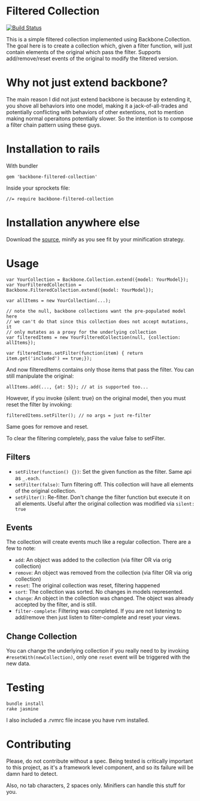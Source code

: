 # Filtered Collection

[![Build Status](https://travis-ci.org/dlikhten/filtered-collection.png?branch=master)](https://travis-ci.org/dlikhten/filtered-collection)

This is a simple filtered collection implemented using
Backbone.Collection. The goal here is to create a collection which,
given a filter function, will just contain elements of the original
which pass the filter. Supports add/remove/reset events of the original
to modify the filtered version.

# Why not just extend backbone?

The main reason I did not just extend backbone is because by extending
it, you shove all behaviors into one model, making it a
jack-of-all-trades and potentially conflicting with behaviors of other
extentions, not to mention making normal operaitons potentially slower.
So the intention is to compose a filter chain pattern using
these guys.

# Installation to rails

With bundler

    gem 'backbone-filtered-collection'

Inside your sprockets file:

    //= require backbone-filtered-collection

# Installation anywhere else

Download the [source][1], minify as you see fit by your minification strategy.

# Usage

    var YourCollection = Backbone.Collection.extend({model: YourModel});
    var YourFilteredCollection = Backbone.FilteredCollection.extend({model: YourModel});

    var allItems = new YourCollection(...);

    // note the null, backbone collections want the pre-populated model here
    // we can't do that since this collection does not accept mutations, it
    // only mutates as a proxy for the underlying collection
    var filteredItems = new YourFilteredCollection(null, {collection: allItems});

    var filteredItems.setFilter(function(item) { return item.get('included') == true;});

And now filteredItems contains only those items that pass the filter.
You can still manipulate the original:

    allItems.add(..., {at: 5}); // at is supported too...

However, if you invoke {silent: true} on the original model, then you
must reset the filter by invoking:

    filteredItems.setFilter(); // no args = just re-filter

Same goes for remove and reset.

To clear the filtering completely, pass the value false to setFilter.

## Filters

- `setFilter(function() {})`: Set the given function as the filter. Same api as `_.each`.
- `setFilter(false)`: Turn filtering off. This collection will have all elements of the original collection.
- `setFilter()`: Re-filter. Don't change the filter function but execute it on all elements. Useful after the original collection was modified via `silent: true`

## Events

The collection will create events much like a regular collection. There are a few to note:

 - `add`: An object was added to the collection (via filter OR via orig collection)
 - `remove`: An object was removed from the collection (via filter OR via orig collection)
 - `reset`: The original collection was reset, filtering happened
 - `sort`: The collection was sorted. No changes in models represented.
 - `change`: An object in the collection was changed. The object was already accepted by the filter, and is still.
 - `filter-complete`: Filtering was completed. If you are not listening to add/remove then just listen to filter-complete and reset your views.

## Change Collection

You can change the underlying collection if you really need to by invoking `#resetWith(newCollection)`, only one `reset`
event will be triggered with the new data.

# Testing

    bundle install
    rake jasmine

I also included a .rvmrc file incase you have rvm installed.

# Contributing

Please, do not contribute without a spec. Being tested is critically important
to this project, as it's a framework level component, and so its failure
will be damn hard to detect.

Also, no tab characters, 2 spaces only. Minifiers can handle this stuff for you.

[1]: https://raw.github.com/dlikhten/filtered-collection/master/vendor/assets/javascripts/backbone-filtered-collection.js
